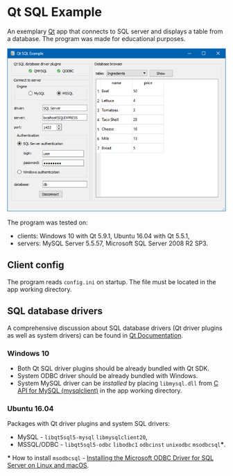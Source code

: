 # Qt SQL Example

An exemplary [Qt](https://www.qt.io/) app that connects to SQL server and displays a table from a database. The program was made for educational purposes.

![](screenshot.png)

The program was tested on: 
 * clients: Windows 10 with Qt 5.9.1, Ubuntu 16.04 with Qt 5.5.1, 
 * servers: MySQL Server 5.5.57, Microsoft SQL Server 2008 R2 SP3.

## Client config

The program reads `config.ini` on startup. The file must be located in the app working directory.

## SQL database drivers

A comprehensive discussion about SQL database drivers (Qt driver plugins as well as system drivers) can be found in [Qt Documentation](https://doc.qt.io/qt-5/sql-driver.html).

### Windows 10

* Both Qt SQL driver plugins should be already bundled with Qt SDK.
* System ODBC driver should be already bundled with Windows.
* System MySQL driver can be *installed* by placing `libmysql.dll` from [C API for MySQL (mysqlclient)](https://dev.mysql.com/downloads/connector/c/) in the app working directory.

### Ubuntu 16.04

Packages with Qt driver plugins and system SQL drivers:

* MySQL - `libqt5sql5-mysql` `libmysqlclient20`,
* MSSQL/ODBC - `libqt5sql5-odbc` `libodbc1` `odbcinst` `unixodbc` `msodbcsql`__*__.

__*__ How to install `msodbcsql` - [Installing the Microsoft ODBC Driver for SQL Server on Linux and macOS](https://docs.microsoft.com/en-us/sql/connect/odbc/linux-mac/installing-the-microsoft-odbc-driver-for-sql-server).
